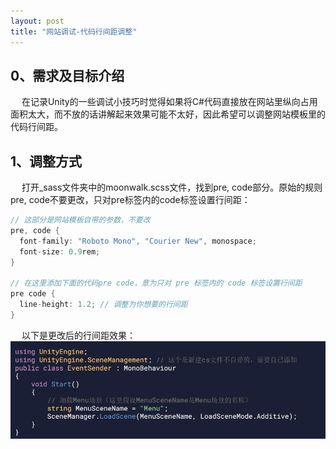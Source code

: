 ```yaml
---
layout: post
title: "网站调试-代码行间距调整"
---
```


## 0、需求及目标介绍

&emsp; 在记录Unity的一些调试小技巧时觉得如果将C#代码直接放在网站里纵向占用面积太大，而不放的话讲解起来效果可能不太好，因此希望可以调整网站模板里的代码行间距。

## 1、调整方式

&emsp; 打开_sass文件夹中的moonwalk.scss文件，找到pre, code部分。原始的规则pre, code不要更改，只对pre标签内的code标签设置行间距：

```csharp
// 这部分是网站模板自带的参数，不要改
pre, code {
  font-family: "Roboto Mono", "Courier New", monospace;
  font-size: 0.9rem;
}

// 在这里添加下面的代码pre code，意为只对 pre 标签内的 code 标签设置行间距
pre code {
  line-height: 1.2; // 调整为你想要的行间距
}
```
&emsp; 以下是更改后的行间距效果：
<img src='/images/skills/网站调试/代码行间距-调整后.png' width="800" style="display: block; margin: 0 auto;">
